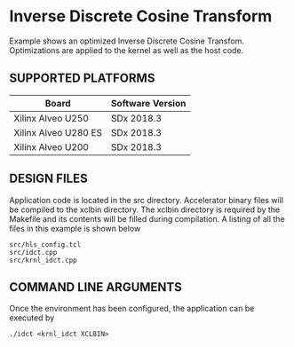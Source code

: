 Inverse Discrete Cosine Transform
======================

Example shows an optimized Inverse Discrete Cosine Transfom. Optimizations are applied to the kernel as well as the host code.

## SUPPORTED PLATFORMS
Board | Software Version
------|-----------------
Xilinx Alveo U250|SDx 2018.3
Xilinx Alveo U280 ES|SDx 2018.3
Xilinx Alveo U200|SDx 2018.3


##  DESIGN FILES
Application code is located in the src directory. Accelerator binary files will be compiled to the xclbin directory. The xclbin directory is required by the Makefile and its contents will be filled during compilation. A listing of all the files in this example is shown below

```
src/hls_config.tcl
src/idct.cpp
src/krnl_idct.cpp
```

##  COMMAND LINE ARGUMENTS
Once the environment has been configured, the application can be executed by
```
./idct <krnl_idct XCLBIN>
```

